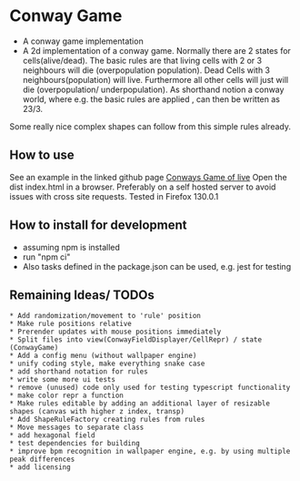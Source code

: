 # Conway Game

* A conway game implementation
* A 2d implementation of a conway game. Normally there are 2 states for cells(alive/dead). The basic rules are that living cells with 2 or 3 neighbours will die (overpopulation population). Dead Cells with 3 neighbours(population) will live. Furthermore all other cells will just will die (overpopulation/ underpopulation).
As shorthand notion a conway world, where e.g. the basic rules are applied , can then be written as 23/3.

Some really nice complex shapes can follow from this simple rules already.

## How to use

See an example in the linked github page [Conways Game of live](https://somejograms.github.io/ConwaysGameOfLife/dist/)
Open the dist index.html in a browser. Preferably on a self hosted server to avoid issues with cross site requests. Tested in Firefox 130.0.1

## How to install for development

* assuming npm is installed
* run "npm ci"
* Also tasks defined in the package.json can be used, e.g. jest for testing

## Remaining Ideas/ TODOs

    * Add randomization/movement to 'rule' position
    * Make rule positions relative
    * Prerender updates with mouse positions immediately
    * Split files into view(ConwayFieldDisplayer/CellRepr) / state (ConwayGame)
    * Add a config menu (without wallpaper engine)
    * unify coding style, make everything snake case
    * add shorthand notation for rules
    * write some more ui tests
    * remove (unused) code only used for testing typescript functionality
    * make color repr a function
    * Make rules editable by adding an additional layer of resizable shapes (canvas with higher z index, transp)
    * Add ShapeRuleFactory creating rules from rules
    * Move messages to separate class
    * add hexagonal field
    * test dependencies for building
    * improve bpm recognition in wallpaper engine, e.g. by using multiple peak differences
    * add licensing
